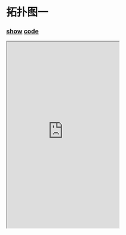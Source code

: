 # 拓扑图一

### [**show**](https://zhuanwan.github.io/blogs/fabric-demo/topology/index.html)  [**code**](https://github.com/zhuanwan/blogs/tree/master/docs/.vuepress/public/fabric-demo/topology)

<iframe style="height:500px" class="custom-iframe" src="https://zhuanwan.github.io/blogs/fabric-demo/topology/index.html">  
 </iframe>


